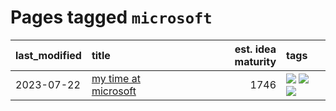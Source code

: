 # Pages tagged `microsoft`

|last_modified|title|est. idea maturity|tags
|:---|:---|---:|:---|
|2023-07-22|[my time at microsoft](../my_time_at_microsoft.md)|1746|[![](https://img.shields.io/badge/tag-amazon-3b815)](../tags/amazon.md) [![](https://img.shields.io/badge/tag-autobiographical-3b18a)](../tags/autobiographical.md) [![](https://img.shields.io/badge/tag-microsoft-957448)](../tags/microsoft.md)|